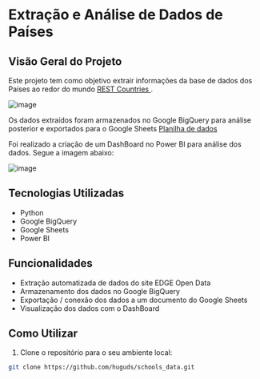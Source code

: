 # Extração e Análise de Dados de Países

## Visão Geral do Projeto

Este projeto tem como objetivo extrair informações da base de dados dos Países ao redor do mundo [REST Countries ](https://restcountries.com/).

![image](https://github.com/huguds/schools_data/assets/79457377/1398a453-b0c0-4c7b-bee5-e8f44292b82b)

Os dados extraídos foram armazenados no Google BigQuery para análise posterior e exportados para o Google Sheets [Planilha de dados](https://docs.google.com/spreadsheets/d/e/2PACX-1vTnj2AA8cncJgcZ7b5DUtqrLeUHJ7hywOKTcZ9AggsBCTyU9511SjYRefM4QrLE-EGRH7XCvtxfZVk4/pubhtml?gid=1047864439&single=true)

Foi realizado a criação de um DashBoard no Power BI para análise dos dados. Segue a imagem abaixo:

![image](https://github.com/huguds/countries_info/assets/79457377/cb386bfe-2ea6-40d7-a2ee-246088468107)

## Tecnologias Utilizadas

- Python
- Google BigQuery
- Google Sheets
- Power BI

## Funcionalidades

- Extração automatizada de dados do site EDGE Open Data
- Armazenamento dos dados no Google BigQuery
- Exportação / conexão dos dados a um documento do Google Sheets
- Visualização dos dados com o DashBoard

## Como Utilizar

1. Clone o repositório para o seu ambiente local:

```bash
git clone https://github.com/huguds/schools_data.git
